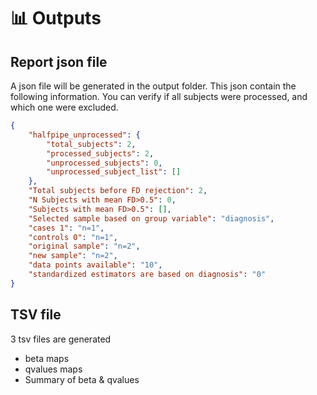 # 📊 Outputs

## Report json file
A json file will be generated in the output folder. This json contain the following information. You can verify if all subjects were processed, and which one were excluded.

```json
{
    "halfpipe_unprocessed": {
        "total_subjects": 2,
        "processed_subjects": 2,
        "unprocessed_subjects": 0,
        "unprocessed_subject_list": []
    },
    "Total subjects before FD rejection": 2,
    "N Subjects with mean FD>0.5": 0,
    "Subjects with mean FD>0.5": [],
    "Selected sample based on group variable": "diagnosis",
    "cases 1": "n=1",
    "controls 0": "n=1",
    "original sample": "n=2",
    "new sample": "n=2",
    "data points available": "10",
    "standardized estimators are based on diagnosis": "0"
}
```

## TSV file
3 tsv files are generated
- beta maps
- qvalues maps 
- Summary of beta & qvalues